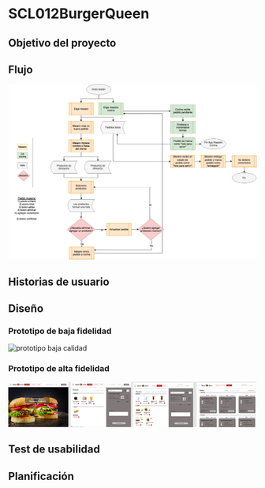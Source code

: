# SCL012BurgerQueen

## Objetivo del proyecto

## Flujo

![Flujo.Burger.Queen](img/Diagram_BurgerQueen2.jpg)

## Historias de usuario

## Diseño

### Prototipo de baja fidelidad

![prototipo baja calidad](https://github.com/ievastumpe/SCL012-burger-queen/blob/master/img/sketch2.png?raw=true)

### Prototipo de alta fidelidad

![prototipo alta calidad](img/Figma_prototype.png)

## Test de usabilidad

## Planificación


